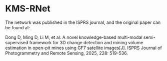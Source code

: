 # KMS-RNet

The network was published in the ISPRS journal, and the original paper can be found at:

Dong D, Ming D, Li M, et al. A novel knowledge-based multi-modal semi-supervised framework for 3D change detection and mining volume estimation in open-pit mines using GF7 satellite images[J]. ISPRS Journal of Photogrammetry and Remote Sensing, 2025, 228: 519-536.

